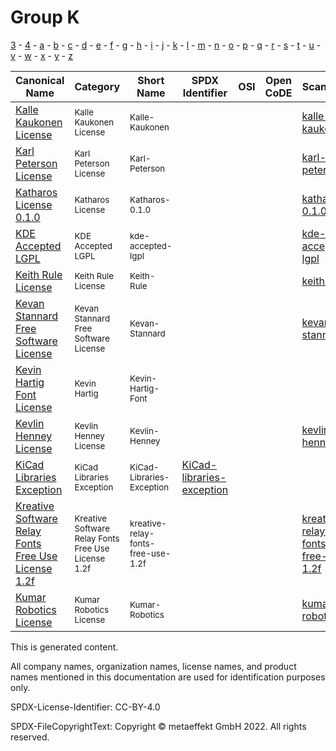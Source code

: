 # Group K

[3](../[3]/README.md) -
[4](../[4]/README.md) -
[a](../[a]/README.md) - 
[b](../[b]/README.md) - 
[c](../[c]/README.md) - 
[d](../[d]/README.md) - 
[e](../[e]/README.md) - 
[f](../[f]/README.md) - 
[g](../[g]/README.md) - 
[h](../[h]/README.md) - 
[i](../[i]/README.md) - 
[j](../[j]/README.md) - 
[k](../[k]/README.md) - 
[l](../[l]/README.md) - 
[m](../[m]/README.md) - 
[n](../[n]/README.md) - 
[o](../[o]/README.md) - 
[p](../[p]/README.md) - 
[q](../[q]/README.md) - 
[r](../[r]/README.md) - 
[s](../[s]/README.md) - 
[t](../[t]/README.md) - 
[u](../[u]/README.md) - 
[v](../[v]/README.md) - 
[w](../[w]/README.md) - 
[x](../[x]/README.md) - 
[y](../[y]/README.md) - 
[z](../[z]/README.md)

|Canonical Name|Category|Short Name|SPDX Identifier|OSI|Open CoDE|ScanCode|Matched ScanCode|Type|
| --- | --- | --- | --- | --- | --- | --- | --- | --- |
|[Kalle Kaukonen License]([ka]/Kalle-Kaukonen-License.yaml)|<sup>Kalle Kaukonen License</sup>|<sup>Kalle-Kaukonen</sup>| | |<sup> </sup>| [kalle-kaukonen](https://github.com/nexB/scancode-toolkit/blob/develop/src/licensedcode/data/licenses/kalle-kaukonen.LICENSE) | [kalle-kaukonen](https://github.com/nexB/scancode-toolkit/blob/develop/src/licensedcode/data/licenses/kalle-kaukonen.LICENSE) |<sup>terms</sup>|
|[Karl Peterson License]([ka]/Karl-Peterson-License.yaml)|<sup>Karl Peterson License</sup>|<sup>Karl-Peterson</sup>| | |<sup> </sup>| [karl-peterson](https://github.com/nexB/scancode-toolkit/blob/develop/src/licensedcode/data/licenses/karl-peterson.LICENSE) | [karl-peterson](https://github.com/nexB/scancode-toolkit/blob/develop/src/licensedcode/data/licenses/karl-peterson.LICENSE) |<sup>terms</sup>|
|[Katharos License 0.1.0]([ka]/Katharos-License-0.1.0.yaml)|<sup>Katharos License</sup>|<sup>Katharos-0.1.0</sup>| | |<sup> </sup>| [katharos-0.1.0](https://github.com/nexB/scancode-toolkit/blob/develop/src/licensedcode/data/licenses/katharos-0.1.0.LICENSE) | |<sup>terms</sup>|
|[KDE Accepted LGPL]([kd]/KDE-Accepted-LGPL.yaml)|<sup>KDE Accepted LGPL</sup>|<sup>kde-accepted-lgpl</sup>| | |<sup> </sup>| [kde-accepted-lgpl](https://github.com/nexB/scancode-toolkit/blob/develop/src/licensedcode/data/licenses/kde-accepted-lgpl.LICENSE) | |<sup>terms</sup>|
|[Keith Rule License]([ke]/Keith-Rule-License.yaml)|<sup>Keith Rule License</sup>|<sup>Keith-Rule</sup>| | |<sup> </sup>| [keith-rule](https://github.com/nexB/scancode-toolkit/blob/develop/src/licensedcode/data/licenses/keith-rule.LICENSE) | [keith-rule](https://github.com/nexB/scancode-toolkit/blob/develop/src/licensedcode/data/licenses/keith-rule.LICENSE) |<sup>terms</sup>|
|[Kevan Stannard Free Software License]([ke]/Kevan-Stannard-Free-Software-License.yaml)|<sup>Kevan Stannard Free Software License</sup>|<sup>Kevan-Stannard</sup>| | |<sup> </sup>| [kevan-stannard](https://github.com/nexB/scancode-toolkit/blob/develop/src/licensedcode/data/licenses/kevan-stannard.LICENSE) | [kevan-stannard](https://github.com/nexB/scancode-toolkit/blob/develop/src/licensedcode/data/licenses/kevan-stannard.LICENSE) |<sup>terms</sup>|
|[Kevin Hartig Font License]([ke]/Kevin-Hartig-Font-License.yaml)|<sup>Kevin Hartig</sup>|<sup>Kevin-Hartig-Font</sup>| | |<sup> </sup>| | |<sup>terms</sup>|
|[Kevlin Henney License]([ke]/Kevlin-Henney-License.yaml)|<sup>Kevlin Henney License</sup>|<sup>Kevlin-Henney</sup>| | |<sup> </sup>| [kevlin-henney](https://github.com/nexB/scancode-toolkit/blob/develop/src/licensedcode/data/licenses/kevlin-henney.LICENSE) | [kevlin-henney](https://github.com/nexB/scancode-toolkit/blob/develop/src/licensedcode/data/licenses/kevlin-henney.LICENSE) |<sup>terms</sup>|
|[KiCad Libraries Exception]([ki]/KiCad-Libraries-Exception.yaml)|<sup>KiCad Libraries Exception</sup>|<sup>KiCad-Libraries-Exception</sup>|[KiCad-libraries-exception](https://spdx.org/licenses/KiCad-libraries-exception.html)| |<sup> </sup>| | |<sup>exception</sup>|
|[Kreative Software Relay Fonts Free Use License 1.2f]([kr]/Kreative-Software-Relay-Fonts-Free-Use-License-1.2f.yaml)|<sup>Kreative Software Relay Fonts Free Use License 1.2f</sup>|<sup>kreative-relay-fonts-free-use-1.2f</sup>| | |<sup> </sup>| [kreative-relay-fonts-free-use-1.2f](https://github.com/nexB/scancode-toolkit/blob/develop/src/licensedcode/data/licenses/kreative-relay-fonts-free-use-1.2f.LICENSE) | |<sup>terms</sup>|
|[Kumar Robotics License]([ku]/Kumar-Robotics-License.yaml)|<sup>Kumar Robotics License</sup>|<sup>Kumar-Robotics</sup>| | |<sup> </sup>| [kumar-robotics](https://github.com/nexB/scancode-toolkit/blob/develop/src/licensedcode/data/licenses/kumar-robotics.LICENSE) | [kumar-robotics](https://github.com/nexB/scancode-toolkit/blob/develop/src/licensedcode/data/licenses/kumar-robotics.LICENSE) |<sup>terms</sup>|

This is generated content.

All company names, organization names, license names, and product names mentioned in this documentation are used for identification purposes only.

SPDX-License-Identifier: CC-BY-4.0

SPDX-FileCopyrightText: Copyright © metaeffekt GmbH 2022. All rights reserved.
